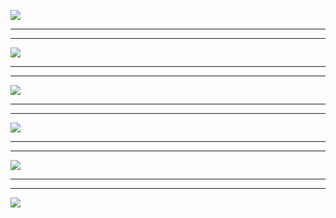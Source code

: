 ![](https://www.luffycity.com/data/knight/img/011.jepg)
***
***
![](https://www.luffycity.com/data/knight/img/012.png)
***
***
![](https://www.luffycity.com/data/knight/img/013.png)
***
***
![](https://www.luffycity.com/data/knight/img/014.png)
***
***
![](https://www.luffycity.com/data/knight/img/015.jpg)
***
***
![](https://www.luffycity.com/data/knight/img/015-1.png)